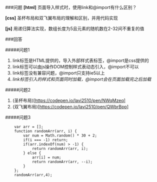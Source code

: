 ###问题
**[html]** 页面导入样式时，使用link和@import有什么区别？

**[css]** 圣杯布局和双飞翼布局的理解和区别，并用代码实现

**[js]** 用递归算法实现，数组长度为5且元素的随机数在2-32间不重复的值


###回答

#####问题1
1. link标签是HTML提供的，导入外部样式表标签，@import是css提供的
2. link标签可以由js操作DOM控制样式表动态引入，@import不可以
3. link标签没有兼容问题，@import只支持ie5以上
4. *link标签引入的样式和页面同时加载，@import会在页面加载完之后加载*

#####问题2
1. (圣杯布局)[https://codepen.io/lavi2510/pen/NWqMzeq]
2. (双飞翼布局)[https://codepen.io/lavi2510/pen/QWbrBpp]

#####问题3
```
    var arr = [];
    function randomArr(arr, i) {
        var num = Math.random() * 30 + 2;
        if(i === -1) return;
        if(arr.indexOf(num) > -1) {
            return randomArr(arr, i);
        } else {
            arr[i] = num;
            return randomArr(arr, --i);
        }
    };
    randomArr(arr,4);
```